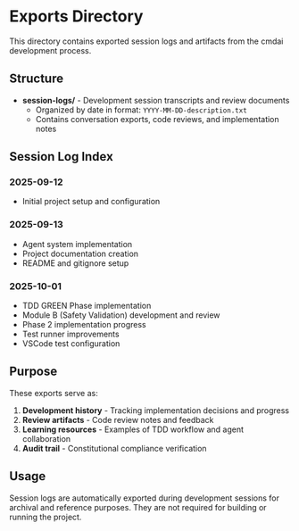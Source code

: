 # Exports Directory

This directory contains exported session logs and artifacts from the cmdai development process.

## Structure

- **session-logs/** - Development session transcripts and review documents
  - Organized by date in format: `YYYY-MM-DD-description.txt`
  - Contains conversation exports, code reviews, and implementation notes

## Session Log Index

### 2025-09-12
- Initial project setup and configuration

### 2025-09-13
- Agent system implementation
- Project documentation creation
- README and gitignore setup

### 2025-10-01
- TDD GREEN Phase implementation
- Module B (Safety Validation) development and review
- Phase 2 implementation progress
- Test runner improvements
- VSCode test configuration

## Purpose

These exports serve as:
1. **Development history** - Tracking implementation decisions and progress
2. **Review artifacts** - Code review notes and feedback
3. **Learning resources** - Examples of TDD workflow and agent collaboration
4. **Audit trail** - Constitutional compliance verification

## Usage

Session logs are automatically exported during development sessions for archival and reference purposes. They are not required for building or running the project.
